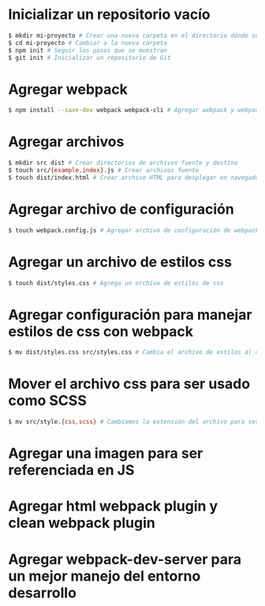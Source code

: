 # Inicializar un repositorio vacío

```sh
$ mkdir mi-proyecto # Crear una nueva carpeta en el directorio dónde se está.
$ cd mi-proyecto # Cambiar a la nueva carpeta
$ npm init # Seguir los pasos que se muestran
$ git init # Inicializar un repositorio de Git
```

# Agregar webpack

```sh
$ npm install --save-dev webpack webpack-cli # Agregar webpack y webpack-cli
```

# Agregar archivos

```sh
$ mkdir src dist # Crear directorios de archivos fuente y destino
$ touch src/{example,index}.js # Crear archivos fuente
$ touch dist/index.html # Crear archivo HTML para desplegar en navegador
```

# Agregar archivo de configuración

```sh
$ touch webpack.config.js # Agregar archivo de configuración de webpack
```

# Agregar un archivo de estilos css

```sh
$ touch dist/styles.css # Agrega un archivo de estilos de css
```

# Agregar configuración para manejar estilos de css con webpack
```sh
$ mv dist/styles.css src/styles.css # Cambia el archivo de estilos al directorio fuente
```

# Mover el archivo css para ser usado como SCSS
```sh
$ mv src/style.{css,scss} # Cambiamos la extensión del archivo para ser interpetado como SCSS
```

# Agregar una imagen para ser referenciada en JS

# Agregar html webpack plugin y clean webpack plugin

# Agregar webpack-dev-server para un mejor manejo del entorno desarrollo
